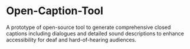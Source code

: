 # Open-Caption-Tool
A prototype of open-source tool to generate comprehensive closed captions including dialogues and detailed sound descriptions to enhance accessibility for deaf and hard-of-hearing audiences.
